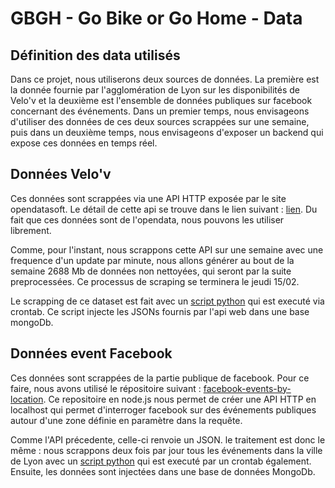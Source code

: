 # GBGH - Go Bike or Go Home - Data

## Définition des data utilisés

Dans ce projet, nous utiliserons deux sources de données. La première est la donnée fournie par l'agglomération de Lyon sur les disponibilités de Velo'v et la deuxième est l'ensemble de données publiques sur facebook concernant des événements.
Dans un premier temps, nous envisageons d'utiliser des données de ces deux sources scrappées sur une semaine, puis dans un deuxième temps, nous envisageons d'exposer un backend qui expose ces données en temps réel.

## Données Velo'v

Ces données sont scrappées via une API HTTP exposée par le site opendatasoft. Le détail de cette api se trouve dans le lien suivant : [lien](https://public.opendatasoft.com/explore/dataset/station-velov-grand-lyon/api/?flg=fr).
Du fait que ces données sont de l'opendata, nous pouvons les utiliser librement.

Comme, pour l'instant, nous scrappons cette API sur une semaine avec une frequence d'un update par minute, nous allons générer au bout de la semaine 2688 Mb de données non nettoyées, qui seront par la suite preprocessées.
Ce processus de scraping se terminera le jeudi 15/02.

Le scrapping de ce dataset est fait avec un [script python](./getVelov.py) qui est executé via crontab. Ce script injecte les JSONs fournis par l'api web dans une base mongoDb. 

## Données event Facebook

Ces données sont scrappées de la partie publique de facebook. Pour ce faire, nous avons utilisé le répositoire suivant : [facebook-events-by-location](https://github.com/tobilg/facebook-events-by-location).
Ce repositoire en node.js nous permet de créer une API HTTP en localhost qui permet d'interroger facebook sur des événements publiques autour d'une zone définie en paramètre dans la requête.

Comme l'API précedente, celle-ci renvoie un JSON. le traitement est donc le même : 
nous scrappons deux fois par jour tous les événements dans la ville de Lyon avec un [script python](./getEvent.py) qui est executé par un crontab également. Ensuite, les données sont injectées dans une base de données MongoDb.

